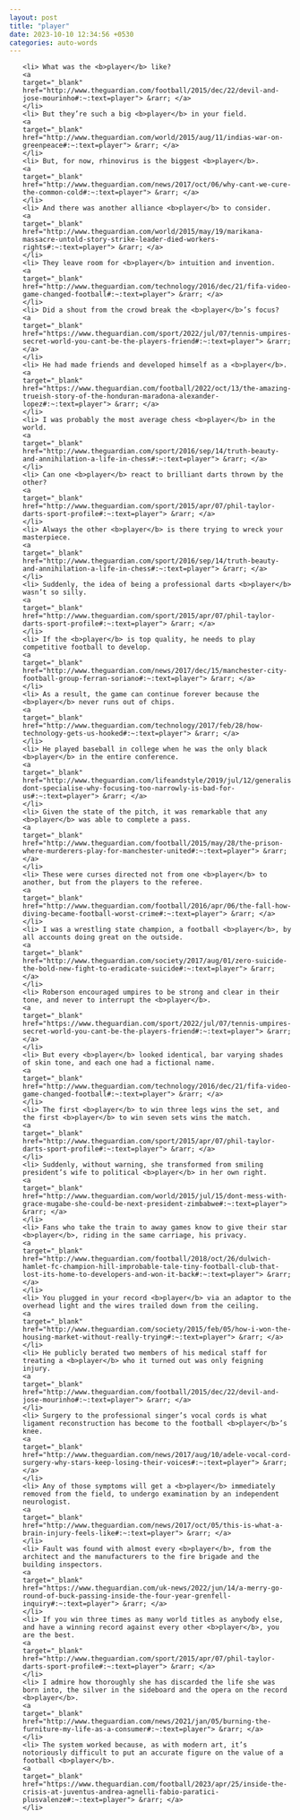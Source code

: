 ```yaml
---
layout: post
title: "player"
date: 2023-10-10 12:34:56 +0530
categories: auto-words
---
```

<ol>

    <li> What was the <b>player</b> like?
    <a 
    target="_blank" 
    href="http://www.theguardian.com/football/2015/dec/22/devil-and-jose-mourinho#:~:text=player"> &rarr; </a>
    </li>
    <li> But they’re such a big <b>player</b> in your field.
    <a 
    target="_blank" 
    href="http://www.theguardian.com/world/2015/aug/11/indias-war-on-greenpeace#:~:text=player"> &rarr; </a>
    </li>
    <li> But, for now, rhinovirus is the biggest <b>player</b>.
    <a 
    target="_blank" 
    href="http://www.theguardian.com/news/2017/oct/06/why-cant-we-cure-the-common-cold#:~:text=player"> &rarr; </a>
    </li>
    <li> And there was another alliance <b>player</b> to consider.
    <a 
    target="_blank" 
    href="http://www.theguardian.com/world/2015/may/19/marikana-massacre-untold-story-strike-leader-died-workers-rights#:~:text=player"> &rarr; </a>
    </li>
    <li> They leave room for <b>player</b> intuition and invention.
    <a 
    target="_blank" 
    href="http://www.theguardian.com/technology/2016/dec/21/fifa-video-game-changed-football#:~:text=player"> &rarr; </a>
    </li>
    <li> Did a shout from the crowd break the <b>player</b>’s focus?
    <a 
    target="_blank" 
    href="https://www.theguardian.com/sport/2022/jul/07/tennis-umpires-secret-world-you-cant-be-the-players-friend#:~:text=player"> &rarr; </a>
    </li>
    <li> He had made friends and developed himself as a <b>player</b>.
    <a 
    target="_blank" 
    href="https://www.theguardian.com/football/2022/oct/13/the-amazing-trueish-story-of-the-honduran-maradona-alexander-lopez#:~:text=player"> &rarr; </a>
    </li>
    <li> I was probably the most average chess <b>player</b> in the world.
    <a 
    target="_blank" 
    href="http://www.theguardian.com/sport/2016/sep/14/truth-beauty-and-annihilation-a-life-in-chess#:~:text=player"> &rarr; </a>
    </li>
    <li> Can one <b>player</b> react to brilliant darts thrown by the other?
    <a 
    target="_blank" 
    href="http://www.theguardian.com/sport/2015/apr/07/phil-taylor-darts-sport-profile#:~:text=player"> &rarr; </a>
    </li>
    <li> Always the other <b>player</b> is there trying to wreck your masterpiece.
    <a 
    target="_blank" 
    href="http://www.theguardian.com/sport/2016/sep/14/truth-beauty-and-annihilation-a-life-in-chess#:~:text=player"> &rarr; </a>
    </li>
    <li> Suddenly, the idea of being a professional darts <b>player</b> wasn’t so silly.
    <a 
    target="_blank" 
    href="http://www.theguardian.com/sport/2015/apr/07/phil-taylor-darts-sport-profile#:~:text=player"> &rarr; </a>
    </li>
    <li> If the <b>player</b> is top quality, he needs to play competitive football to develop.
    <a 
    target="_blank" 
    href="http://www.theguardian.com/news/2017/dec/15/manchester-city-football-group-ferran-soriano#:~:text=player"> &rarr; </a>
    </li>
    <li> As a result, the game can continue forever because the <b>player</b> never runs out of chips.
    <a 
    target="_blank" 
    href="http://www.theguardian.com/technology/2017/feb/28/how-technology-gets-us-hooked#:~:text=player"> &rarr; </a>
    </li>
    <li> He played baseball in college when he was the only black <b>player</b> in the entire conference.
    <a 
    target="_blank" 
    href="http://www.theguardian.com/lifeandstyle/2019/jul/12/generalise-dont-specialise-why-focusing-too-narrowly-is-bad-for-us#:~:text=player"> &rarr; </a>
    </li>
    <li> Given the state of the pitch, it was remarkable that any <b>player</b> was able to complete a pass.
    <a 
    target="_blank" 
    href="http://www.theguardian.com/football/2015/may/28/the-prison-where-murderers-play-for-manchester-united#:~:text=player"> &rarr; </a>
    </li>
    <li> These were curses directed not from one <b>player</b> to another, but from the players to the referee.
    <a 
    target="_blank" 
    href="http://www.theguardian.com/football/2016/apr/06/the-fall-how-diving-became-football-worst-crime#:~:text=player"> &rarr; </a>
    </li>
    <li> I was a wrestling state champion, a football <b>player</b>, by all accounts doing great on the outside.
    <a 
    target="_blank" 
    href="http://www.theguardian.com/society/2017/aug/01/zero-suicide-the-bold-new-fight-to-eradicate-suicide#:~:text=player"> &rarr; </a>
    </li>
    <li> Roberson encouraged umpires to be strong and clear in their tone, and never to interrupt the <b>player</b>.
    <a 
    target="_blank" 
    href="https://www.theguardian.com/sport/2022/jul/07/tennis-umpires-secret-world-you-cant-be-the-players-friend#:~:text=player"> &rarr; </a>
    </li>
    <li> But every <b>player</b> looked identical, bar varying shades of skin tone, and each one had a fictional name.
    <a 
    target="_blank" 
    href="http://www.theguardian.com/technology/2016/dec/21/fifa-video-game-changed-football#:~:text=player"> &rarr; </a>
    </li>
    <li> The first <b>player</b> to win three legs wins the set, and the first <b>player</b> to win seven sets wins the match.
    <a 
    target="_blank" 
    href="http://www.theguardian.com/sport/2015/apr/07/phil-taylor-darts-sport-profile#:~:text=player"> &rarr; </a>
    </li>
    <li> Suddenly, without warning, she transformed from smiling president’s wife to political <b>player</b> in her own right.
    <a 
    target="_blank" 
    href="http://www.theguardian.com/world/2015/jul/15/dont-mess-with-grace-mugabe-she-could-be-next-president-zimbabwe#:~:text=player"> &rarr; </a>
    </li>
    <li> Fans who take the train to away games know to give their star <b>player</b>, riding in the same carriage, his privacy.
    <a 
    target="_blank" 
    href="http://www.theguardian.com/football/2018/oct/26/dulwich-hamlet-fc-champion-hill-improbable-tale-tiny-football-club-that-lost-its-home-to-developers-and-won-it-back#:~:text=player"> &rarr; </a>
    </li>
    <li> You plugged in your record <b>player</b> via an adaptor to the overhead light and the wires trailed down from the ceiling.
    <a 
    target="_blank" 
    href="http://www.theguardian.com/society/2015/feb/05/how-i-won-the-housing-market-without-really-trying#:~:text=player"> &rarr; </a>
    </li>
    <li> He publicly berated two members of his medical staff for treating a <b>player</b> who it turned out was only feigning injury.
    <a 
    target="_blank" 
    href="http://www.theguardian.com/football/2015/dec/22/devil-and-jose-mourinho#:~:text=player"> &rarr; </a>
    </li>
    <li> Surgery to the professional singer’s vocal cords is what ligament reconstruction has become to the football <b>player</b>’s knee.
    <a 
    target="_blank" 
    href="http://www.theguardian.com/news/2017/aug/10/adele-vocal-cord-surgery-why-stars-keep-losing-their-voices#:~:text=player"> &rarr; </a>
    </li>
    <li> Any of those symptoms will get a <b>player</b> immediately removed from the field, to undergo examination by an independent neurologist.
    <a 
    target="_blank" 
    href="http://www.theguardian.com/news/2017/oct/05/this-is-what-a-brain-injury-feels-like#:~:text=player"> &rarr; </a>
    </li>
    <li> Fault was found with almost every <b>player</b>, from the architect and the manufacturers to the fire brigade and the building inspectors.
    <a 
    target="_blank" 
    href="https://www.theguardian.com/uk-news/2022/jun/14/a-merry-go-round-of-buck-passing-inside-the-four-year-grenfell-inquiry#:~:text=player"> &rarr; </a>
    </li>
    <li> If you win three times as many world titles as anybody else, and have a winning record against every other <b>player</b>, you are the best.
    <a 
    target="_blank" 
    href="http://www.theguardian.com/sport/2015/apr/07/phil-taylor-darts-sport-profile#:~:text=player"> &rarr; </a>
    </li>
    <li> I admire how thoroughly she has discarded the life she was born into, the silver in the sideboard and the opera on the record <b>player</b>.
    <a 
    target="_blank" 
    href="http://www.theguardian.com/news/2021/jan/05/burning-the-furniture-my-life-as-a-consumer#:~:text=player"> &rarr; </a>
    </li>
    <li> The system worked because, as with modern art, it’s notoriously difficult to put an accurate figure on the value of a football <b>player</b>.
    <a 
    target="_blank" 
    href="https://www.theguardian.com/football/2023/apr/25/inside-the-crisis-at-juventus-andrea-agnelli-fabio-paratici-plusvalenze#:~:text=player"> &rarr; </a>
    </li>